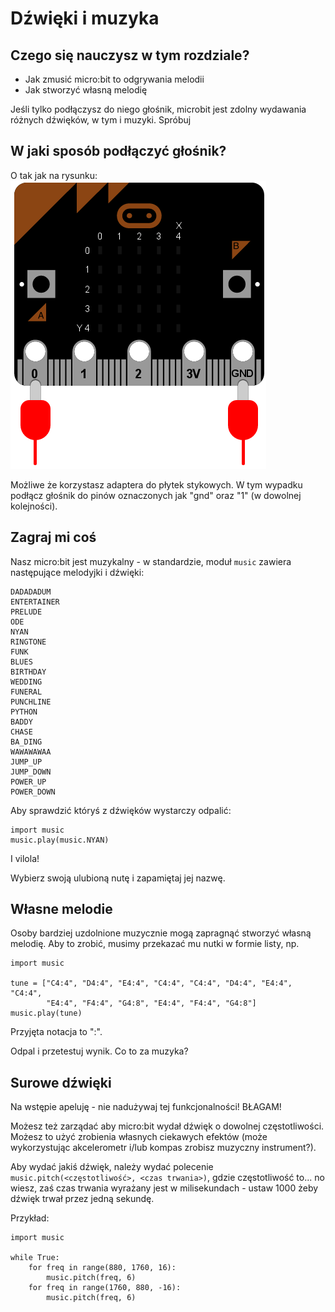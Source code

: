 
# Dźwięki i muzyka

## Czego się nauczysz w tym rozdziale?

* Jak zmusić micro:bit to odgrywania melodii
* Jak stworzyć własną melodię

Jeśli tylko podłączysz do niego głośnik, microbit jest zdolny wydawania różnych dźwięków, w tym i muzyki. Spróbuj

## W jaki sposób podłączyć głośnik?

O tak jak na rysunku:
![Podłączenie głośnika](images/speaker_connection.png)

Możliwe że korzystasz adaptera do płytek stykowych. W tym wypadku podłącz głośnik do pinów oznaczonych jak "gnd" oraz "1" (w dowolnej kolejności).

## Zagraj mi coś

Nasz micro:bit jest muzykalny - w standardzie, moduł `music` zawiera następujące melodyjki i dźwięki:
```
DADADADUM
ENTERTAINER
PRELUDE
ODE
NYAN
RINGTONE
FUNK
BLUES
BIRTHDAY
WEDDING
FUNERAL
PUNCHLINE
PYTHON
BADDY
CHASE
BA_DING
WAWAWAWAA
JUMP_UP
JUMP_DOWN
POWER_UP
POWER_DOWN
```

Aby sprawdzić któryś z dźwięków wystarczy odpalić:
```
import music
music.play(music.NYAN)
```
I vilola!

Wybierz swoją ulubioną nutę i zapamiętaj jej nazwę.

## Własne melodie

Osoby bardziej uzdolnione muzycznie mogą zapragnąć stworzyć własną melodię. Aby to zrobić, musimy przekazać mu nutki w formie listy, np.

```
import music

tune = ["C4:4", "D4:4", "E4:4", "C4:4", "C4:4", "D4:4", "E4:4", "C4:4",
        "E4:4", "F4:4", "G4:8", "E4:4", "F4:4", "G4:8"]
music.play(tune)
```

Przyjęta notacja to "<nuta><oktawa>:<czas trwawnia>".

Odpal i przetestuj wynik. Co to za muzyka?

## Surowe dźwięki

Na wstępie apeluję - nie nadużywaj tej funkcjonalności! BŁAGAM!

Możesz też zarządać aby micro:bit wydał dźwięk o dowolnej częstotliwości. Możesz to użyć zrobienia własnych ciekawych efektów (może wykorzystując akcelerometr i/lub kompas zrobisz muzyczny instrument?).

Aby wydać jakiś dźwięk, należy wydać polecenie `music.pitch(<częstotliwość>, <czas trwania>)`, gdzie częstotliwość to... no wiesz, zaś czas trwania wyrażany jest w milisekundach - ustaw 1000 żeby dźwięk trwał przez jedną sekundę.

Przykład:
```
import music

while True:
    for freq in range(880, 1760, 16):
        music.pitch(freq, 6)
    for freq in range(1760, 880, -16):
        music.pitch(freq, 6)
```

